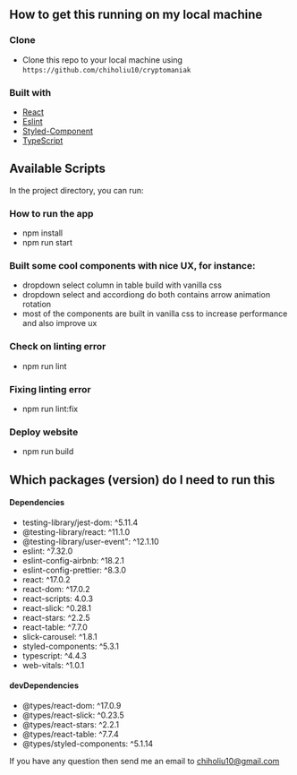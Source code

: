 ## How to get this running on my local machine

### Clone
- Clone this repo to your local machine using `https://github.com/chiholiu10/cryptomaniak`

### Built with

- [React](https://reactjs.org/docs/getting-started.html) 
- [Eslint](https://eslint.org/) 
- [Styled-Component](https://styled-components.com) 
- [TypeScript](https://www.typescriptlang.org/)

## Available Scripts

In the project directory, you can run:

### How to run the app
* npm install 
* npm run start

### Built some cool components with nice UX, for instance:
* dropdown select column in table build with vanilla css
* dropdown select and accordiong do both contains arrow animation rotation
* most of the components are built in vanilla css to increase performance and also improve ux

### Check on linting error
* npm run lint

### Fixing linting error 
* npm run lint:fix 

### Deploy website
* npm run build

## Which packages (version) do I need to run this
#### Dependencies
- testing-library/jest-dom: ^5.11.4
- @testing-library/react: ^11.1.0
- @testing-library/user-event": ^12.1.10
- eslint: ^7.32.0
- eslint-config-airbnb: ^18.2.1
- eslint-config-prettier: ^8.3.0
- react: ^17.0.2
- react-dom: ^17.0.2
- react-scripts: 4.0.3
- react-slick: ^0.28.1
- react-stars: ^2.2.5
- react-table: ^7.7.0
- slick-carousel: ^1.8.1
- styled-components: ^5.3.1
- typescript: ^4.4.3
- web-vitals: ^1.0.1

#### devDependencies
- @types/react-dom: ^17.0.9
- @types/react-slick: ^0.23.5
- @types/react-stars: ^2.2.1
- @types/react-table: ^7.7.4
- @types/styled-components: ^5.1.14

If you have any question then send me an email to chiholiu10@gmail.com